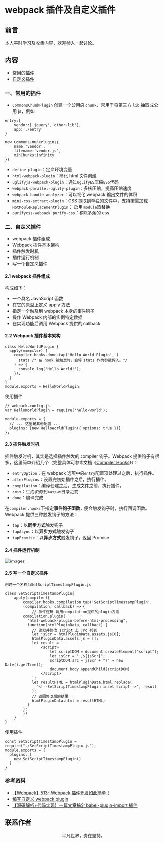 # webpack 插件及自定义插件

## 前言

本人平时学习及收集内容，欢迎参入一起讨论。

## 内容

- [常用的插件](#一、常用的插件)
- [自定义插件](#二、自定义插件)

### 一、常用的插件

- `CommonsChunkPlugin` 创建一个公用的 `chunk`，常用于将第三方 `lib` 抽取成公用 js，例如

```
entry:{
    vendor:['jquery','other-lib'],
    app:'./entry'
}

new CommonsChunkPlugin({
    name:'vendor',
    filename:'vendor.js',
    minChunks:infinity
})
```

- `define-plugin`：定义环境变量
- `html-webpack-plugin`：简化 html 文件创建
- `uglifyjs-webpack-plugin`：通过`UglifyES`压缩`ES6`代码
- `webpack-parallel-uglify-plugin`：多核压缩，提高压缩速度
- `webpack-bundle-analyzer`：可以视化 webpack 输出文件的体积
- `mini-css-extract-plugin`：CSS 提取到单独的文件中，支持按需加载 -`HotMouleReplacementPlugin`： 启用 `module`热替换
- `purifycss-webpack purify-css`：移除多余的 css

### 二、自定义插件

- webpack 插件组成
- Webpack 插件基本架构
- 插件触发时机
- 插件运行机制
- 写一个自定义插件

#### 2.1 webpack 插件组成

构成如下：

- 一个具名 JavaScript 函数
- 在它的原型上定义 apply 方法
- 指定一个触及到 webpack 本身的事件钩子
- 操作 Webpack 内部的实例特定数据
- 在实现功能后调用 Webpack 提供的 callback

#### 2.2 Webpack 插件基本架构

```
class HelloWorldPlugin {
  apply(compiler) {
    compiler.hooks.done.tap('Hello World Plugin', (
      stats /* 在 hook 被触及时，会将 stats 作为参数传入。*/
    ) => {
      console.log('Hello World!');
    });
  }
}
module.exports = HelloWorldPlugin;
```

使用插件

```
// webpack.config.js
var HelloWorldPlugin = require('hello-world');

module.exports = {
  // ... 这里是其他配置 ...
  plugins: [new HelloWorldPlugin({ options: true })]
};
```

#### 2.3 插件触发时机

插件触发时机，其实是选择插件触发的 compiler 钩子。Webpack 提供钩子有很多，这里简单介绍几个（完整具体可参考文档《[Compiler Hooks](https://webpack.js.org/api/compiler-hooks/)》）：

- `entryOption`：在 webpack 选项中的`entry`配置项处理过之后，执行插件。
- `afterPlugins`：设置完初始插件之后，执行插件。
- `compilation`：编译创建之后，生成文件之前，执行插件。
- `emit`：生成资源到`output`目录之前
- `done`：编译完成

在`compiler.hooks`下指定**事件钩子函数**，便会触发钩子时，执行回调函数。Webpack 提供三种触发钩子的方法：

- `tap`：以**同步方式**触发钩子
- `tapAsync`：以**异步方式**触发钩子
- `tapPromise`：以**异步方式**触发钩子，返回 Promise

#### 2.4 插件运行机制

![images](webpack-plguin.jpeg)

#### 2.5 写一个自定义插件

```
创建一个名称为SetScriptTimestampPlugin.js

class SetScriptTimestampPlugin{
    apply(compiler){
        compiler.hooks.compilation.tap('SetScriptTimestampPlugin',
        (compilation, callback) => {
            // 插件逻辑 调用compilation提供的plugin方法
        compilation.plugin(
          "html-webpack-plugin-before-html-processing",
          function(htmlPluginData, callback) {
            // 读取并修改 script 上 src 列表
            let jsScr = htmlPluginData.assets.js[0];
            htmlPluginData.assets.js = [];
            let result = `
                <script>
                    let scriptDOM = document.createElement("script");
                    let jsScr = "./${jsScr}";
                    scriptDOM.src = jsScr + "?" + new Date().getTime();
                    document.body.appendChild(scriptDOM)
                </script>
            `;
            let resultHTML = htmlPluginData.html.replace(
              "<!--SetScriptTimestampPlugin inset script-->", result
            );
            // 返回修改后的结果
            htmlPluginData.html = resultHTML;
          }
        );
        })
    }
}
```

使用插件

```
const SetScriptTimestampPlugin = require("./SetScriptTimestampPlugin.js");
module.exports = {
  plugins: [
    new SetScriptTimestampPlugin()
  ]
}
```

### 参考资料

- [【Webpack】513- Webpack 插件开发如此简单！](https://mp.weixin.qq.com/s/LTAlkoyS3C2yiLkFriu-Cw)
- [编写自定义 webpack plugin](https://github.com/jerryOnlyZRJ/webpack-loader/blob/master/docs/webpack-plugin.md)
- [【源码解析+代码实现】一篇文章搞定 babel-plugin-import 插件](https://mp.weixin.qq.com/s/aBTODfHAG9p_z2A1ikVoug)

## 联系作者

<div align="center">
    <p>
        平凡世界，贵在坚持。
    </p>
    <img :src="$withBase('/about/contact.png')" />
</div>
